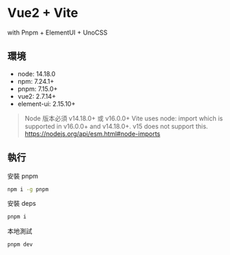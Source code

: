 # Vue2 + Vite

with Pnpm + ElementUI + UnoCSS

## 環境

- node: 14.18.0
- npm: 7.24.1+
- pnpm: 7.15.0+
- vue2: 2.7.14+
- element-ui: 2.15.10+

> Node 版本必須 v14.18.0+ 或 v16.0.0+
> Vite uses node: import which is supported in v16.0.0+ and v14.18.0+.
> v15 does not support this. https://nodejs.org/api/esm.html#node-imports

## 執行

安裝 pnpm

```sh
npm i -g pnpm
```

安裝 deps

```sh
pnpm i
```

本地測試

```sh
pnpm dev
```
